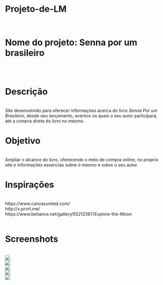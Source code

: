 # Projeto-de-LM

<br>
<h1>Nome do projeto: Senna por um brasileiro</h1>
<br>
<br>
<h1>Descrição</h1><br>
Site desenvolvido para oferecer informações acerca do livro <i>Senna Por um Brasileiro</i>, desde seu lançamento, eventos os quais o seu autor participará, até a compra direta do livro no mesmo.
<br>
<h1>Objetivo</h1><br>
Ampliar o alcance do livro, oferecendo o meio de compra online, no proprio site e informações essencias sobre o mesmo e sobre o seu autor.
<h1>Inspirações</h1><br>
https://www.canvasunited.com/
<br>
http://x.prvrt.me/
<br>
https://www.behance.net/gallery/55212387/Explore-the-Moon
<br>
<br>
<h1>Screenshots</h1><br>
<img src="https://github.com/petersvc/petersvc.github.io/blob/master/img/screenshots/home.PNG">
<br>
<img src="https://github.com/petersvc/petersvc.github.io/blob/master/img/screenshots/menu.PNG">
<br>
<img src="https://github.com/petersvc/petersvc.github.io/blob/master/img/screenshots/livro.PNG">
<br>
<img src="https://github.com/petersvc/petersvc.github.io/blob/master/img/screenshots/contato.PNG">
<br>
<img src="https://github.com/petersvc/petersvc.github.io/blob/master/img/screenshots/eventos.PNG">

